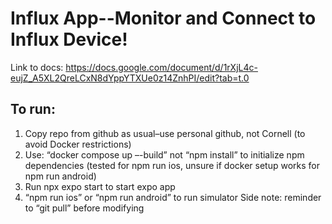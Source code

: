 # Influx App--Monitor and Connect to Influx Device!

Link to docs: https://docs.google.com/document/d/1rXjL4c-eujZ_A5XL2QreLCxN8dYppYTXUe0z14ZnhPI/edit?tab=t.0

## To run:
1. Copy repo from github as usual–use personal github, not Cornell (to avoid Docker restrictions)
2. Use: “docker compose up –-build” not “npm install” to initialize npm dependencies (tested for npm run ios, unsure if docker setup works for npm run android)
3. Run npx expo start to start expo app
4. “npm run ios” or “npm run android” to run simulator
Side note: reminder to “git pull” before modifying


